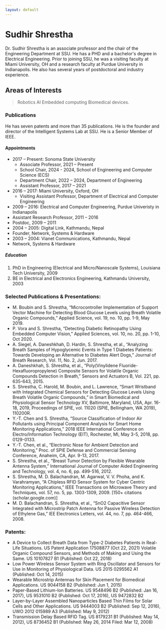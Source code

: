 ```yaml
---
layout: default
---
```


<!-- Text can be **bold**, _italic_, or ~~strikethrough~~. -->

<!-- [Link to another page](./another-page.html). -->

<!-- There should be whitespace between paragraphs.

There should be whitespace between paragraphs. We recommend including a README, or a file with information about your project. -->

# Sudhir Shrestha

Dr. Sudhir Shrestha is an associate professor and the chair of the Engineering Department at SSU. He has a PHD and a bachelor's degree in Electrical Engineering. Prior to joining SSU, he was a visiting faculty at Miami University, OH and a research faculty at Purdue University in Indianapolis. He also has several years of postdoctoral and industry experience. 

## Areas of Interests

>Robotics
>AI
>Embedded computing
Biomedical devices.

### Publications

He has seven patents and more than 35 publications. He is the founder and director of the Intelligent Systems Lab at SSU. He is a Senior Member of IEEE.

#### Appointments

*  2017 – Present: Sonoma State University
    * Associate Professor, 2021 – Present
    * School Chair, 2024 - 2024, School of Engineering and Computer Science (ECS)
    * Department Chair, 2022  – 2024, Department of Engineering
    * Assistant Professor, 2017 – 2021
*  2016 – 2017:  Miami University, Oxford, OH
   * Visiting Assistant Professor, Department of Electrical and Computer Engineering
*  2009 – 2016: Electrical and Computer Engineering, Purdue Univeristy in Indianapolis
  *  Assistant Research Professor, 2011 – 2016
  *  Postdoc, 2009 – 2011
*  2004 – 2005: Digital Link, Kathmandu, Nepal
  * Founder, Network, Systems & Hardware
*  2003 – 2004: Vianet Communications, Kathmandu, Nepal
  *  Network, Systems & Hardware

##### Education

1.  PhD in Engineering (Electrical and Micro/Nanoscale Systems), Louisiana Tech University, 2009
2.  BE in Electrical and Electronics Engineering, Kathmandu University, 2003

<!-- ###### Header 6

| head1        | head two          | three |
|:-------------|:------------------|:------|
| ok           | good swedish fish | nice  |
| out of stock | good and plenty   | nice  |
| ok           | good `oreos`      | hmm   |
| ok           | good `zoute` drop | yumm  |

### There's a horizontal rule below this.

* * * -->

### Selected Publications & Presentations:

*   M. Boubin and S. Shrestha, “Microcontroller Implementation of Support Vector Machine for Detecting Blood Glucose Levels using Breath Volatile Organic Compounds,” Applied Science, vol. 19, no. 10, pp. 1-9, May 2019.
*   P. Vora and S. Shrestha, “Detecting Diabetic Retinopathy Using Embedded Computer Vision,” Applied Sciences, vol. 10, no. 20, pp. 1-10, Oct 2020.
*   A. Siegel, A. Daneshkhah, D. Hardin, S. Shrestha, et al., “Analyzing Breath Samples of Hypoglycemic Events in Type 1 Diabetes Patients: Towards Developing an Alternative to Diabetes Alert Dogs,” Journal of Breath Research, Vol. 11, No. 2, Jun. 2017.
*   A. Daneshkhah, S. Shrestha, et al., “Poly(Vinylidene Fluoride-Hexafluoropropylene) Composite Sensors for Volatile Organic Compounds Detection in Breath,” Sensors and Actuators B, Vol. 221, pp. 635-643, 2015.
*   S. Shrestha, C. Harold, M. Boubin, and L. Lawrence, “Smart Wristband with Integrated Chemical Sensors for Detecting Glucose Levels Using Breath Volatile Organic Compounds,” in Smart Biomedical and Physiological Sensor Technology XV, Baltimore, Maryland, USA, Apr. 16-18, 2019, Proceedings of SPIE, vol. 11020 (SPIE, Bellingham, WA 2019), 110200R.
*   Y.-T. Chen and S. Shrestha, “Source Classification of Indoor Air Pollutants using Principal Component Analysis for Smart Home Monitoring Applications,” 2018 IEEE International Conference on Electro/Information Technology (EIT), Rochester, MI, May 3-5, 2018, pp. 0129-0133.
*   Y.-T. Chen,  et al., “Electronic Nose for Ambient Detection and Monitoring,” Proc. of SPIE Defense and Commercial Sensing Conference, Anaheim, CA, Apr. 9-13, 2017.
*   S. Shrestha, et al., “Breast Tumor Detection by Flexible Wearable Antenna System,” International Journal of Computer Aided Engineering and Technology, vol. 4, no. 6, pp. 499-516, 2012.
*   S. Shrestha, M. D. Balachandran, M. Agarwal, V. V. Phoha, and K. Varahramyan, “A Chipless RFID Sensor System for Cyber Centric Monitoring Applications,” IEEE Transactions on Microwave Theory and Techniques, vol. 57, no. 5, pp. 1303-1309, 2009. [150+ citations (scholar.google.com)]
*   M. D. Balachandran, S. Shrestha, et al., “SnO2 Capacitive Sensor Integrated with Microstrip Patch Antenna for Passive Wireless Detection of Ethylene Gas,” IEE Electronics Letters, vol. 44, no. 7, pp. 464-466, 2008.

### Patents:

*  A Device to Collect Breath Data from Type-2 Diabetes Patients in Real-Life Situations. US Patent Application  17508877 (Oct 22, 2021)
Volatile Organic Compound Sensors, and Methods of Making and Using the Same. US 10107827 B1 (Published: Oct 22, 2018)
*  Low Power Wireless Sensor System with Ring Oscillator and Sensors for Use in Monitoring of Physiological Data. US 2015 0295562 A1 (Published: Oct 14, 2015)
*  Wearable Microstrip Antennas for Skin Placement for Biomedical Applications. US 9044158 B2 (Published: Jun 1, 2015)
*  Paper-Based Lithium-Ion Batteries. US 9548496 B2 (Published: Jan 16, 2017), US 9531010 B2 (Published: Oct 17, 2016), US 9472832 B2
*  Layer-by-Layer Assembled Nanoparticles Based Thin Films for Solar Cells and Other Applications. US 9444003 B2 (Published: Sep 12, 2016), UWO 2012 015989 A3 (Published: May 9, 2012)
*  Transmission Delay Based RFID Tag. US 8179231 B1 (Published: May 14, 2012), US 8736452 B1 (Published: May 26, 2014 Filed: Mar 12, 2008)

<!-- ### And a nested list:

- level 1 item
  - level 2 item
  - level 2 item
    - level 3 item
    - level 3 item
- level 1 item
  - level 2 item
  - level 2 item
  - level 2 item
- level 1 item
  - level 2 item
  - level 2 item
- level 1 item

### Small image

![Octocat](https://github.githubassets.com/images/icons/emoji/octocat.png)

### Large image

![Branching](https://guides.github.com/activities/hello-world/branching.png)


### Definition lists can be used with HTML syntax.

<dl>
<dt>Name</dt>
<dd>Godzilla</dd>
<dt>Born</dt>
<dd>1952</dd>
<dt>Birthplace</dt>
<dd>Japan</dd>
<dt>Color</dt>
<dd>Green</dd>
</dl>

```
Long, single-line code blocks should not wrap. They should horizontally scroll if they are too long. This line should be long enough to demonstrate this.
```

```
The final element.
```
-->
